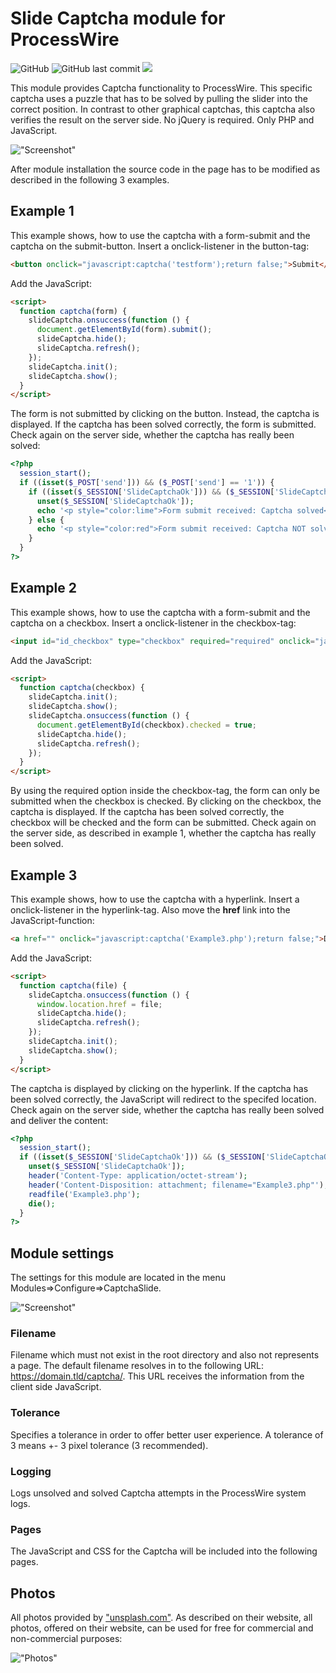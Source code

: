 # Slide Captcha module for ProcessWire

![GitHub](https://img.shields.io/github/license/techcnet/SlideCaptcha)
![GitHub last commit](https://img.shields.io/github/last-commit/techcnet/SlideCaptcha)
[![](https://img.shields.io/static/v1?label=Sponsor&message=%E2%9D%A4&logo=GitHub&color=%23fe8e86)](https://github.com/sponsors/techcnet)

This module provides Captcha functionality to ProcessWire. This specific captcha uses a puzzle that has to be solved by pulling the slider into the correct position. In contrast to other graphical captchas, this captcha also verifies the result on the server side. No jQuery is required. Only PHP and JavaScript.

!["Screenshot"](https://tech-c.net/site/assets/files/1235/slide-captcha.jpg)

After module installation the source code in the page has to be modified as described in the following 3 examples.

## Example 1
This example shows, how to use the captcha with a form-submit and the captcha on the submit-button.
Insert a onclick-listener in the button-tag:

````html
<button onclick="javascript:captcha('testform');return false;">Submit</button>
````

Add the JavaScript:

````html
<script>
  function captcha(form) {
    slideCaptcha.onsuccess(function () {
      document.getElementById(form).submit();
      slideCaptcha.hide();
      slideCaptcha.refresh();
    });
    slideCaptcha.init();
    slideCaptcha.show();
  }
</script>
````

The form is not submitted by clicking on the button. Instead, the captcha is displayed. If the captcha has been solved correctly, the form is submitted. Check again on the server side, whether the captcha has really been solved:

````php
<?php
  session_start();
  if ((isset($_POST['send'])) && ($_POST['send'] == '1')) {
    if ((isset($_SESSION['SlideCaptchaOk'])) && ($_SESSION['SlideCaptchaOk'] == 'ok')) {
      unset($_SESSION['SlideCaptchaOk']);
      echo '<p style="color:lime">Form submit received: Captcha solved</p>';
    } else {
      echo '<p style="color:red">Form submit received: Captcha NOT solved.</p>';
    }
  }
?>
````

## Example 2
This example shows, how to use the captcha with a form-submit and the captcha on a checkbox.
Insert a onclick-listener in the checkbox-tag:

````html
<input id="id_checkbox" type="checkbox" required="required" onclick="javascript:captcha('id_checkbox');return false;" />
````

Add the JavaScript:

````html
<script>
  function captcha(checkbox) {
    slideCaptcha.init();
    slideCaptcha.show();      
    slideCaptcha.onsuccess(function () {
      document.getElementById(checkbox).checked = true;
      slideCaptcha.hide();
      slideCaptcha.refresh();
    });
  }
</script>
````

By using the required option inside the checkbox-tag, the form can only be submitted when the checkbox is checked. By clicking on the checkbox, the captcha is displayed. If the captcha has been solved correctly, the checkbox will be checked and the form can be submitted. Check again on the server side, as described in example 1, whether the captcha has really been solved.

## Example 3
This example shows, how to use the captcha with a hyperlink.
Insert a onclick-listener in the hyperlink-tag. Also move the **href** link into the JavaScript-function:

````html
<a href="" onclick="javascript:captcha('Example3.php');return false;">DOWNLOAD</a>
````

Add the JavaScript:

````html
<script>
  function captcha(file) {
    slideCaptcha.onsuccess(function () {
      window.location.href = file;
      slideCaptcha.hide();
      slideCaptcha.refresh();
    });
    slideCaptcha.init();
    slideCaptcha.show();
  }
</script>
````

The captcha is displayed by clicking on the hyperlink. If the captcha has been solved correctly, the JavaScript will redirect to the specifed location. Check again on the server side, whether the captcha has really been solved and deliver the content:

````php
<?php
  session_start();
  if ((isset($_SESSION['SlideCaptchaOk'])) && ($_SESSION['SlideCaptchaOk'] == 'ok')) {
    unset($_SESSION['SlideCaptchaOk']);
    header('Content-Type: application/octet-stream');
    header('Content-Disposition: attachment; filename="Example3.php"');
    readfile('Example3.php');
    die();
  }
?>
````

## Module settings
The settings for this module are located in the menu Modules=>Configure=>CaptchaSlide.

!["Screenshot"](https://tech-c.net/site/assets/files/1235/settings.jpg)

### Filename
Filename which must not exist in the root directory and also not represents a page. The default filename resolves in to the following URL: https://domain.tld/captcha/. This URL receives the information from the client side JavaScript.

### Tolerance
Specifies a tolerance in order to offer better user experience. A tolerance of 3 means +- 3 pixel tolerance (3 recommended).

### Logging
Logs unsolved and solved Captcha attempts in the ProcessWire system logs.

### Pages
The JavaScript and CSS for the Captcha will be included into the following pages.

## Photos
All photos provided by ["unsplash.com"](https://unsplash.com). As described on their website, all photos, offered on their website, can be used for free for commercial and non-commercial purposes:

!["Photos"](https://tech-c.net/site/assets/files/1235/license.jpg)
